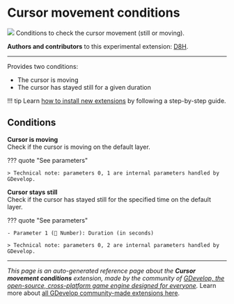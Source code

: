 # Cursor movement conditions

<img src="https://resources.gdevelop-app.com/assets/Icons/Line Hero Pack/Master/SVG/Computers and Hardware/Computers and Hardware_mouse_pc.svg" class="extension-icon"></img>
Conditions to check the cursor movement (still or moving).

**Authors and contributors** to this experimental extension: [D8H](https://gd.games/D8H).

---

Provides two conditions:

* The cursor is moving
* The cursor has stayed still for a given duration

!!! tip
    Learn [how to install new extensions](/gdevelop5/extensions/search) by following a step-by-step guide.

## Conditions

**Cursor is moving**  
Check if the cursor is moving on the default layer.

??? quote "See parameters"



    > Technical note: parameters 0, 1 are internal parameters handled by GDevelop.

**Cursor stays still**  
Check if the cursor has stayed still for the specified time on the default layer.

??? quote "See parameters"

    - Parameter 1 (🔢 Number): Duration (in seconds)

    > Technical note: parameters 0, 2 are internal parameters handled by GDevelop.




---

*This page is an auto-generated reference page about the **Cursor movement conditions** extension, made by the community of [GDevelop, the open-source, cross-platform game engine designed for everyone](https://gdevelop.io/).* Learn more about [all GDevelop community-made extensions here](/gdevelop5/extensions).